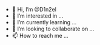 - 👋 Hi, I’m @D1n2el
- 👀 I’m interested in ...
- 🌱 I’m currently learning ...
- 💞️ I’m looking to collaborate on ...
- 📫 How to reach me ...

<!---
D1n2el/D1n2el is a ✨ special ✨ repository because its `README.md` (this file) appears on your GitHub profile.
You can click the Preview link to take a look at your changes.
--->
